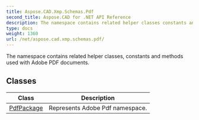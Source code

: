 ```yaml
---
title: Aspose.CAD.Xmp.Schemas.Pdf
second_title: Aspose.CAD for .NET API Reference
description: The namespace contains related helper classes constants and methods used with Adobe PDF documents
type: docs
weight: 1360
url: /net/aspose.cad.xmp.schemas.pdf/
---
```

The namespace contains related helper classes, constants and methods used with Adobe PDF documents.

## Classes

| Class | Description |
| --- | --- |
| [PdfPackage](./pdfpackage/) | Represents Adobe Pdf namespace. |



